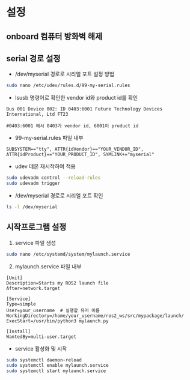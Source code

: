 # 설정
## onboard 컴퓨터 방화벽 해제

## serial 경로 설정
* /dev/myserial 경로로 시리얼 포트 설정 방법
```bash
sudo nano /etc/udev/rules.d/99-my-serial.rules
```

* lsusb 명령어로 확인한 vendor id와 product id를 확인
```
Bus 001 Device 002: ID 0403:6001 Future Technology Devices International, Ltd FT23   

#0403:6001 에서 0403가 vendor id, 6001이 product id
```

* 99-my-serial.rules 파일 내부
```
SUBSYSTEM=="tty", ATTR{idVendor}=="YOUR_VENDOR_ID", ATTR{idProduct}=="YOUR_PRODUCT_ID", SYMLINK+="myserial"
```

* udev 데몬 재시작하여 적용
```bash
sudo udevadm control --reload-rules
sudo udevadm trigger
```


* /dev/myserial 경로로 시리얼 포트 확인
```bash
ls -l /dev/myserial
```

## 시작프로그램 설정
1. service 파일 생성
```bash
sudo nano /etc/systemd/system/mylaunch.service
```

2. mylaunch.service 파일 내부
```
[Unit]
Description=Starts my ROS2 launch file
After=network.target

[Service]
Type=simple
User=your_username  # 실행할 유저 이름
WorkingDirectory=/home/your_username/ros2_ws/src/mypackage/launch/
ExecStart=/usr/bin/python3 mylaunch.py

[Install]
WantedBy=multi-user.target
```
* service 활성화 및 시작
```bash
sudo systemctl daemon-reload
sudo systemctl enable mylaunch.service
sudo systemctl start mylaunch.service
```

